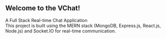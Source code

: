 <h2>Welcome to the VChat!</h2> A Full Stack Real-time Chat Application <br>
This project is built using the MERN stack (MongoDB, Express.js, React.js, Node.js) and Socket.IO for real-time communication.
